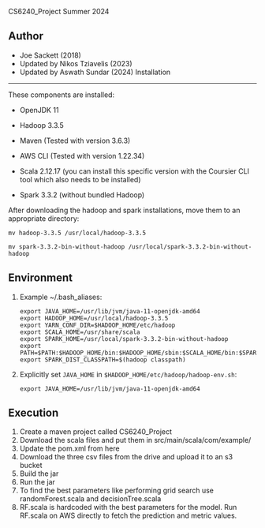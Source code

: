 CS6240_Project
Summer 2024

Author
-----------
- Joe Sackett (2018)
- Updated by Nikos Tziavelis (2023)
- Updated by Aswath Sundar (2024)
Installation
------------
These components are installed:
- OpenJDK 11
- Hadoop 3.3.5
- Maven (Tested with version 3.6.3)
- AWS CLI (Tested with version 1.22.34)

- Scala 2.12.17 (you can install this specific version with the Coursier CLI tool which also needs to be installed)
- Spark 3.3.2 (without bundled Hadoop)

After downloading the hadoop and spark installations, move them to an appropriate directory:

`mv hadoop-3.3.5 /usr/local/hadoop-3.3.5`

`mv spark-3.3.2-bin-without-hadoop /usr/local/spark-3.3.2-bin-without-hadoop`

Environment
-----------
1) Example ~/.bash_aliases:
	```
	export JAVA_HOME=/usr/lib/jvm/java-11-openjdk-amd64
	export HADOOP_HOME=/usr/local/hadoop-3.3.5
	export YARN_CONF_DIR=$HADOOP_HOME/etc/hadoop
	export SCALA_HOME=/usr/share/scala
	export SPARK_HOME=/usr/local/spark-3.3.2-bin-without-hadoop
	export PATH=$PATH:$HADOOP_HOME/bin:$HADOOP_HOME/sbin:$SCALA_HOME/bin:$SPARK_HOME/bin
	export SPARK_DIST_CLASSPATH=$(hadoop classpath)
	```

2) Explicitly set `JAVA_HOME` in `$HADOOP_HOME/etc/hadoop/hadoop-env.sh`:

	`export JAVA_HOME=/usr/lib/jvm/java-11-openjdk-amd64`

Execution
---------
1) Create a maven project called CS6240_Project
2) Download the scala files and put them in src/main/scala/com/example/
3) Update the pom.xml from here
4) Download the three csv files from the drive and upload it to an s3 bucket
5) Build the jar
6) Run the jar
7) To find the best parameters like performing grid search use randomForest.scala and decisionTree.scala
8) RF.scala is hardcoded with the best parameters for the model. Run RF.scala on AWS directly to fetch the prediction and metric values. 
